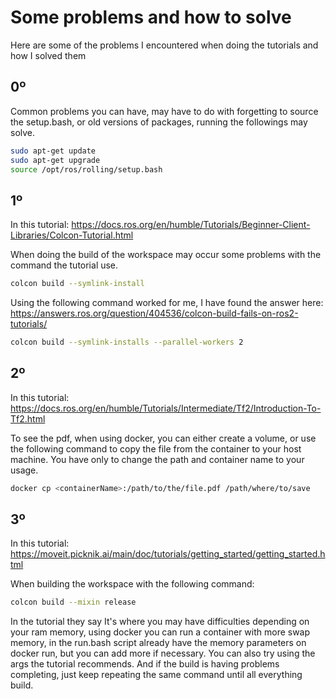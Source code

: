 # Some problems and how to solve
Here are some of the problems I encountered when doing the tutorials and how I solved them

## 0º
Common problems you can have, may have to do with forgetting to source the setup.bash, or old versions of packages, running the followings may solve.

```bash
sudo apt-get update
sudo apt-get upgrade
source /opt/ros/rolling/setup.bash
```

## 1º
In this tutorial: https://docs.ros.org/en/humble/Tutorials/Beginner-Client-Libraries/Colcon-Tutorial.html

When doing the build of the workspace may occur some problems with the command the tutorial use. 

```bash
colcon build --symlink-install
```
Using the following command worked for me, I have found the answer here: https://answers.ros.org/question/404536/colcon-build-fails-on-ros2-tutorials/
```bash
colcon build --symlink-installs --parallel-workers 2
```

## 2º
In this tutorial: https://docs.ros.org/en/humble/Tutorials/Intermediate/Tf2/Introduction-To-Tf2.html

To see the pdf, when using docker, you can either create a volume, or use the following command to copy the file from the container to your host machine. You have only to change the path and container name to your usage.

```bash
docker cp <containerName>:/path/to/the/file.pdf /path/where/to/save
```

## 3º
In this tutorial: https://moveit.picknik.ai/main/doc/tutorials/getting_started/getting_started.html

When building the workspace with the following command: 

```bash
colcon build --mixin release
```

In the tutorial they say It's where you may have difficulties depending on your ram memory, using docker you can run a container with more swap memory, in the run.bash script already have the memory parameters on docker run, but you can add more if necessary. You can also try using the args the tutorial recommends. And if the build is having problems completing, just keep repeating the same command until all everything build.
